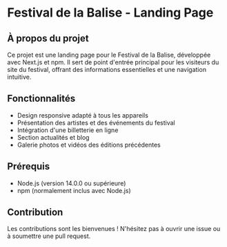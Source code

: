 # Festival de la Balise - Landing Page

## À propos du projet

Ce projet est une landing page pour le Festival de la Balise, développée avec Next.js et npm. Il sert de point d'entrée principal pour les visiteurs du site du festival, offrant des informations essentielles et une navigation intuitive.

## Fonctionnalités

- Design responsive adapté à tous les appareils
- Présentation des artistes et des événements du festival
- Intégration d'une billetterie en ligne
- Section actualités et blog
- Galerie photos et vidéos des éditions précédentes

## Prérequis

- Node.js (version 14.0.0 ou supérieure)
- npm (normalement inclus avec Node.js)

## Contribution

Les contributions sont les bienvenues ! N'hésitez pas à ouvrir une issue ou à soumettre une pull request.
